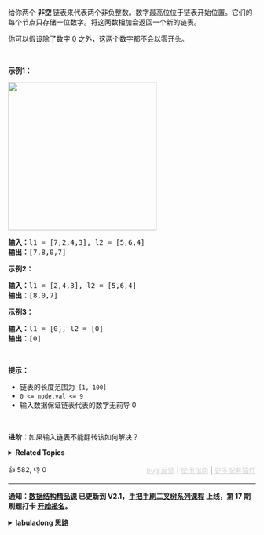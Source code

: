 <p>给你两个 <strong>非空 </strong>链表来代表两个非负整数。数字最高位位于链表开始位置。它们的每个节点只存储一位数字。将这两数相加会返回一个新的链表。</p>

<p>你可以假设除了数字 0 之外，这两个数字都不会以零开头。</p>

<p>&nbsp;</p>

<p><strong>示例1：</strong></p>

<p><img alt="" src="https://pic.leetcode-cn.com/1626420025-fZfzMX-image.png" style="width: 302px; " /></p>

<pre>
<strong>输入：</strong>l1 = [7,2,4,3], l2 = [5,6,4]
<strong>输出：</strong>[7,8,0,7]
</pre>

<p><strong>示例2：</strong></p>

<pre>
<strong>输入：</strong>l1 = [2,4,3], l2 = [5,6,4]
<strong>输出：</strong>[8,0,7]
</pre>

<p><strong>示例3：</strong></p>

<pre>
<strong>输入：</strong>l1 = [0], l2 = [0]
<strong>输出：</strong>[0]
</pre>

<p>&nbsp;</p>

<p><strong>提示：</strong></p>

<ul> 
 <li>链表的长度范围为<code> [1, 100]</code></li> 
 <li><code>0 &lt;= node.val &lt;= 9</code></li> 
 <li>输入数据保证链表代表的数字无前导 0</li> 
</ul>

<p>&nbsp;</p>

<p><strong>进阶：</strong>如果输入链表不能翻转该如何解决？</p>

<details><summary><strong>Related Topics</strong></summary>栈 | 链表 | 数学</details><br>

<div>👍 582, 👎 0<span style='float: right;'><span style='color: gray;'><a href='https://github.com/labuladong/fucking-algorithm/discussions/939' target='_blank' style='color: lightgray;text-decoration: underline;'>bug 反馈</a> | <a href='https://mp.weixin.qq.com/s/NF8mmVyXVfC1ehdMOsO7Cw' target='_blank' style='color: lightgray;text-decoration: underline;'>使用指南</a> | <a href='https://labuladong.github.io/algo/images/others/%E5%85%A8%E5%AE%B6%E6%A1%B6.jpg' target='_blank' style='color: lightgray;text-decoration: underline;'>更多配套插件</a></span></span></div>

<div id="labuladong"><hr>

**通知：[数据结构精品课](https://aep.h5.xeknow.com/s/1XJHEO) 已更新到 V2.1，[手把手刷二叉树系列课程](https://aep.xet.tech/s/3YGcq3) 上线，第 17 期刷题打卡 [开始报名](https://aep.xet.tech/s/2jPp5X)。**

<details><summary><strong>labuladong 思路</strong></summary>

## 基本思路

这道题是 [2. 两数相加](/problems/add-two-numbers)
的进阶问题，我们模拟加法运算当然是从最低位开始加，这样才能正确的处理进位。但现在单链表的开头是最高位，那么最直接的想法就是先 [翻转链表](https://labuladong.github.io/article/fname.html?fname=递归反转链表的一部分)，这样就可以继续玩第 2 题那一套了，没什么难度。

不过本题也说了，如果不让你反转链表怎么办？其实也好办，我们可以利用栈这种先进后出的数据结构，把链表节点从头到尾放进栈中，再从栈拿出来就是从尾到头的顺序，相当于是反转链表的效果，然后又回到了第 2 题的加法逻辑。

还有一个需要注意的是，计算结果的高位也应该放在结果链表的左侧，也就是插入到 `dummy` 节点的后面。具体看代码吧。

**标签：[栈](https://mp.weixin.qq.com/mp/appmsgalbum?__biz=MzAxODQxMDM0Mw==&action=getalbum&album_id=2121993002939219969)，[链表](https://mp.weixin.qq.com/mp/appmsgalbum?__biz=MzAxODQxMDM0Mw==&action=getalbum&album_id=2120596033251475465)**

## 解法代码

```java
class Solution {
    public ListNode addTwoNumbers(ListNode l1, ListNode l2) {
        // 把链表元素转入栈中
        Stack<Integer> stk1 = new Stack<>();
        while (l1 != null) {
            stk1.push(l1.val);
            l1 = l1.next;
        }
        Stack<Integer> stk2 = new Stack<>();
        while (l2 != null) {
            stk2.push(l2.val);
            l2 = l2.next;
        }

        // 接下来基本上是复用我在第 2 题的代码逻辑
        // 注意新节点要直接插入到 dummy 后面

        // 虚拟头结点（构建新链表时的常用技巧）
        ListNode dummy = new ListNode(-1);

        // 记录进位
        int carry = 0;
        // 开始执行加法，两条链表走完且没有进位时才能结束循环
        while (!stk1.isEmpty() || !stk2.isEmpty() || carry > 0) {
            // 先加上上次的进位
            int val = carry;
            if (!stk1.isEmpty()) {
                val += stk1.pop();
            }
            if (!stk2.isEmpty()) {
                val += stk2.pop();
            }
            // 处理进位情况
            carry = val / 10;
            val = val % 10;
            // 构建新节点，直接接在 dummy 后面
            ListNode newNode = new ListNode(val);
            newNode.next = dummy.next;
            dummy.next = newNode;
        }
        // 返回结果链表的头结点（去除虚拟头结点）
        return dummy.next;
    }
}
```

**类似题目**：
  - [剑指 Offer II 025. 链表中的两数相加 🟠](/problems/lMSNwu)

</details>
</div>







